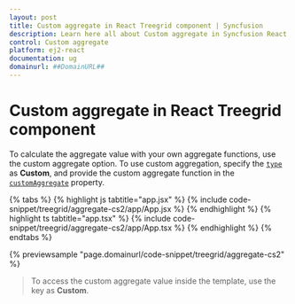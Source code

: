 ```yaml
---
layout: post
title: Custom aggregate in React Treegrid component | Syncfusion
description: Learn here all about Custom aggregate in Syncfusion React Treegrid component of Syncfusion Essential JS 2 and more.
control: Custom aggregate 
platform: ej2-react
documentation: ug
domainurl: ##DomainURL##
---
```


# Custom aggregate in React Treegrid component

To calculate the aggregate value with your own aggregate functions, use the custom aggregate option. To use custom aggregation, specify the [`type`](https://ej2.syncfusion.com/react/documentation/api/treegrid/aggregateColumnModel/#type) as **Custom**, and provide the custom aggregate function in the [`customAggregate`](https://ej2.syncfusion.com/react/documentation/api/treegrid/aggregateColumnModel/#customaggregate) property.

{% tabs %}
{% highlight js tabtitle="app.jsx" %}
{% include code-snippet/treegrid/aggregate-cs2/app/App.jsx %}
{% endhighlight %}
{% highlight ts tabtitle="app.tsx" %}
{% include code-snippet/treegrid/aggregate-cs2/app/App.tsx %}
{% endhighlight %}
{% endtabs %}

 {% previewsample "page.domainurl/code-snippet/treegrid/aggregate-cs2" %}

> To access the custom aggregate value inside the template, use the key as **Custom**.